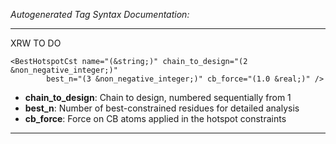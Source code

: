 _Autogenerated Tag Syntax Documentation:_

---
XRW TO DO

```
<BestHotspotCst name="(&string;)" chain_to_design="(2 &non_negative_integer;)"
        best_n="(3 &non_negative_integer;)" cb_force="(1.0 &real;)" />
```

-   **chain_to_design**: Chain to design, numbered sequentially from 1
-   **best_n**: Number of best-constrained residues for detailed analysis
-   **cb_force**: Force on CB atoms applied in the hotspot constraints

---
